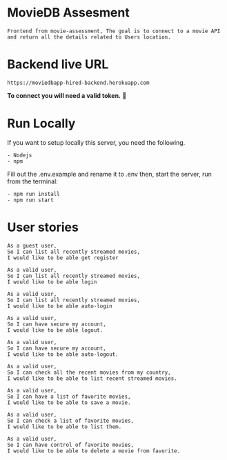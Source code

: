 # MovieDB Assesment
    Frontend from movie-assessment, The goal is to connect to a movie API and return all the details related to Users location.

# Backend live URL
    https://moviedbapp-hired-backend.herokuapp.com
**To connect you will need a valid token.** 🧨

# Run Locally
If you want to setup locally this server, you need the following.

    - Nodejs
    - npm

Fill out the .env.example and rename it to .env then, start the server, run from the terminal:

    - npm run install
    - npm run start

# User stories
```
As a guest user,
So I can list all recently streamed movies,
I would like to be able get register

As a valid user,
So I can list all recently streamed movies,
I would like to be able login

As a valid user,
So I can list all recently streamed movies,
I would like to be able auto-login

As a valid user,
So I can have secure my account,
I would like to be able logout.

As a valid user,
So I can have secure my account,
I would like to be able auto-logout.

As a valid user,
So I can check all the recent movies from my country,
I would like to be able to list recent streamed movies.

As a valid user,
So I can have a list of favorite movies,
I would like to be able to save a movie.

As a valid user,
So I can check a list of favorite movies,
I would like to be able to list them.

As a valid user,
So I can have control of favorite movies,
I would like to be able to delete a movie from favorite.
```
